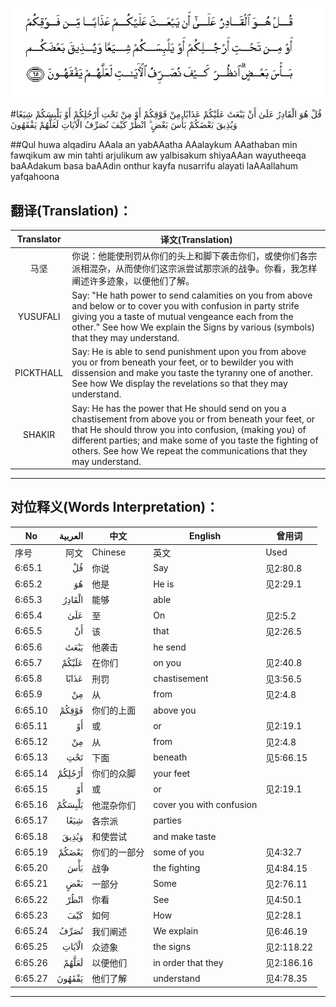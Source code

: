 ![006:065](images/006_065.gif)

#قُلْ هُوَ الْقَادِرُ عَلَىٰ أَنْ يَبْعَثَ عَلَيْكُمْ عَذَابًا مِنْ فَوْقِكُمْ أَوْ مِنْ تَحْتِ أَرْجُلِكُمْ أَوْ يَلْبِسَكُمْ شِيَعًا وَيُذِيقَ بَعْضَكُمْ بَأْسَ بَعْضٍ ۗ انْظُرْ كَيْفَ نُصَرِّفُ الْآيَاتِ لَعَلَّهُمْ يَفْقَهُونَ 

##Qul huwa alqadiru AAala an yabAAatha AAalaykum AAathaban min fawqikum aw min tahti arjulikum aw yalbisakum shiyaAAan wayutheeqa baAAdakum basa baAAdin onthur kayfa nusarrifu alayati laAAallahum yafqahoona 

## 翻译(Translation)：

| Translator | 译文(Translation)                                            |
| :--------: | ------------------------------------------------------------ |
|    马坚    | 你说：他能使刑罚从你们的头上和脚下袭击你们，或使你们各宗派相混杂，从而使你们这宗派尝试那宗派的战争。你看，我怎样阐述许多迹象，以便他们了解。 |
|  YUSUFALI  | Say: "He hath power to send calamities on you from above and below or to cover you with confusion in party strife giving you a taste of mutual vengeance each from the other." See how We explain the Signs by various (symbols) that they may understand. |
| PICKTHALL  | Say: He is able to send punishment upon you from above you or from beneath your feet, or to bewilder you with dissension and make you taste the tyranny one of another. See how We display the revelations so that they may understand. |
|   SHAKIR   | Say: He has the power that He should send on you a chastisement from above you or from beneath your feet, or that He should throw you into confusion, (making you) of different parties; and make some of you taste the fighting of others. See how We repeat the communications that they may understand. |

---

## 对位释义(Words Interpretation)：

| No   | العربية | 中文    | English | 曾用词 |
| ---- | ------: | ------- | ------- | ------ |
| 序号 |    阿文 | Chinese | 英文    | Used   |
| 6:65.1  | قُلْ     | 你说         | Say                      | 见2:80.8   |
| 6:65.2  | هُوَ     | 他是         | He is                    | 见2:29.1   |
| 6:65.3  | الْقَادِرُ | 能够         | able                     |            |
| 6:65.4  | عَلَىٰ    | 至           | On                       | 见2:5.2    |
| 6:65.5  | أَنْ     | 该           | that                     | 见2:26.5   |
| 6:65.6  | يَبْعَثَ   | 他袭击       | he send                  |            |
| 6:65.7  | عَلَيْكُمْ  | 在你们       | on you                   | 见2:40.8   |
| 6:65.8  | عَذَابًا  | 刑罚         | chastisement             | 见3:56.5   |
| 6:65.9  | مِنْ     | 从           | from                     | 见2:4.8    |
| 6:65.10 | فَوْقِكُمْ  | 你们的上面   | above you                |            |
| 6:65.11 | أَوْ     | 或           | or                       | 见2:19.1   |
| 6:65.12 | مِنْ     | 从           | from                     | 见2:4.8    |
| 6:65.13 | تَحْتِ    | 下面         | beneath                  | 见5:66.15  |
| 6:65.14 | أَرْجُلِكُمْ | 你们的众脚   | your feet                |            |
| 6:65.15 | أَوْ     | 或           | or                       | 见2:19.1   |
| 6:65.16 | يَلْبِسَكُمْ | 他混杂你们   | cover you with confusion |            |
| 6:65.17 | شِيَعًا   | 各宗派       | parties                  |            |
| 6:65.18 | وَيُذِيقَ  | 和使尝试     | and make taste           |            |
| 6:65.19 | بَعْضَكُمْ  | 你们的一部分 | some of you              | 见4:32.7   |
| 6:65.20 | بَأْسَ    | 战争         | the fighting             | 见4:84.15  |
| 6:65.21 | بَعْضٍ    | 一部分       | Some                     | 见2:76.11  |
| 6:65.22 | انْظُرْ   | 你看         | See                      | 见4:50.1   |
| 6:65.23 | كَيْفَ    | 如何         | How                      | 见2:28.1   |
| 6:65.24 | نُصَرِّفُ   | 我们阐述     | We explain               | 见6:46.19  |
| 6:65.25 | الْآيَاتِ | 众迹象       | the signs                | 见2:118.22 |
| 6:65.26 | لَعَلَّهُمْ  | 以便他们     | in order that they       | 见2:186.16 |
| 6:65.27 | يَفْقَهُونَ | 他们了解     | understand               | 见4:78.35  |

---
